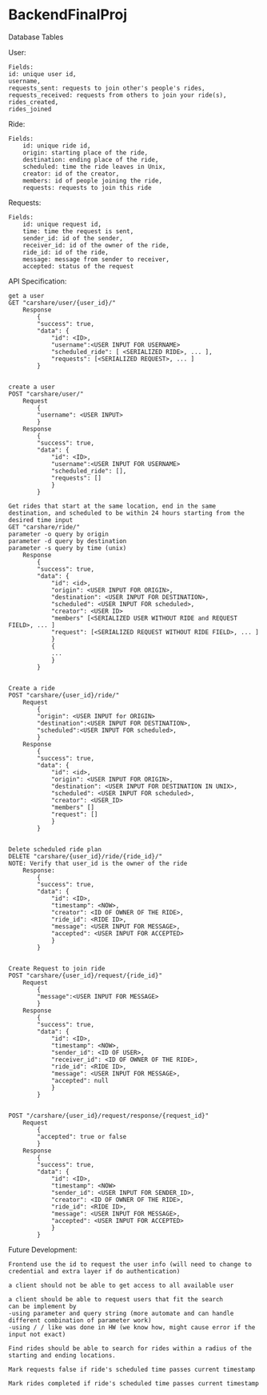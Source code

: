 # BackendFinalProj

Database Tables

User:

    Fields:
    id: unique user id,
    username,
    requests_sent: requests to join other's people's rides, requests_received: requests from others to join your ride(s),
    rides_created,
    rides_joined

Ride:

    Fields:
        id: unique ride id,
        origin: starting place of the ride,
        destination: ending place of the ride,
        scheduled: time the ride leaves in Unix,
        creator: id of the creator,
        members: id of people joining the ride,
        requests: requests to join this ride

Requests:

    Fields:
        id: unique request id,
        time: time the request is sent,
        sender_id: id of the sender,
        receiver_id: id of the owner of the ride,
        ride_id: id of the ride,
        message: message from sender to receiver,
        accepted: status of the request


API Specification:

    get a user
    GET "carshare/user/{user_id}/"
        Response
            {
            "success": true,
            "data": {            
                "id": <ID>,
                "username":<USER INPUT FOR USERNAME>
                "scheduled_ride": [ <SERIALIZED RIDE>, ... ],
                "requests": [<SERIALIZED REQUEST>, ... ]
            }


    create a user
    POST "carshare/user/"
        Request
            {
            "username": <USER INPUT>
            }
        Response
            {
            "success": true,
            "data": {            
                "id": <ID>,
                "username":<USER INPUT FOR USERNAME>
                "scheduled_ride": [],
                "requests": []
                }
            }

    Get rides that start at the same location, end in the same destination, and scheduled to be within 24 hours starting from the desired time input
    GET "carshare/ride/"
    parameter -o query by origin
    parameter -d query by destination
    parameter -s query by time (unix)
        Response
            {
            "success": true,
            "data": {
                "id": <id>,
                "origin": <USER INPUT FOR ORIGIN>,
                "destination": <USER INPUT FOR DESTINATION>,
                "scheduled": <USER INPUT FOR scheduled>,
                "creator": <USER ID>
                "members" [<SERIALIZED USER WITHOUT RIDE and REQUEST FIELD>, ... ]
                "request": [<SERIALIZED REQUEST WITHOUT RIDE FIELD>, ... ]    
                }
                {
                ...
                }
            }


    Create a ride
    POST "carshare/{user_id}/ride/"
        Request
            {
            "origin": <USER INPUT for ORIGIN>
            "destination":<USER INPUT FOR DESTINATION>,
            "scheduled":<USER INPUT FOR scheduled>,
            }
        Response
            {
            "success": true,
            "data": {
                "id": <id>,
                "origin": <USER INPUT FOR ORIGIN>,
                "destination": <USER INPUT FOR DESTINATION IN UNIX>,
                "scheduled": <USER INPUT FOR scheduled>,
                "creator": <USER_ID>
                "members" []
                "request": []    
                }
            }


    Delete scheduled ride plan
    DELETE "carshare/{user_id}/ride/{ride_id}/"
    NOTE: Verify that user_id is the owner of the ride
        Response:
            {
            "success": true,
            "data": {
                "id": <ID>,
                "timestamp": <NOW>,
                "creator": <ID OF OWNER OF THE RIDE>,
                "ride_id": <RIDE ID>,
                "message": <USER INPUT FOR MESSAGE>,
                "accepted": <USER INPUT FOR ACCEPTED>
                }    
            }


    Create Request to join ride
    POST "carshare/{user_id}/request/{ride_id}"
        Request
            {
            "message":<USER INPUT FOR MESSAGE>
            }
        Response
            {
            "success": true,
            "data": {
                "id": <ID>,
                "timestamp": <NOW>,
                "sender_id": <ID OF USER>,
                "receiver_id": <ID OF OWNER OF THE RIDE>,
                "ride_id": <RIDE ID>,
                "message": <USER INPUT FOR MESSAGE>,
                "accepted": null
                }    
            }


    POST "/carshare/{user_id}/request/response/{request_id}"
        Request
            {
            "accepted": true or false
            }
        Response
            {
            "success": true,
            "data": {
                "id": <ID>,
                "timestamp": <NOW>
                "sender_id": <USER INPUT FOR SENDER_ID>,
                "creator": <ID OF OWNER OF THE RIDE>,
                "ride_id": <RIDE ID>,
                "message": <USER INPUT FOR MESSAGE>,
                "accepted": <USER INPUT FOR ACCEPTED>
                }    
            }


Future Development:

    Frontend use the id to request the user info (will need to change to credential and extra layer if do authentication)

    a client should not be able to get access to all available user

    a client should be able to request users that fit the search
    can be implement by
    -using parameter and query string (more automate and can handle different combination of parameter work)
    -using / / like was done in HW (we know how, might cause error if the input not exact)

    Find rides should be able to search for rides within a radius of the starting and ending locations.

    Mark requests false if ride's scheduled time passes current timestamp

    Mark rides completed if ride's scheduled time passes current timestamp

